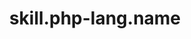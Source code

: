 ---
unique-name: php-lang
type: programming-language
title: skill.php-lang.name
description: skill.php-lang.desc
proficiency-level: 3
---